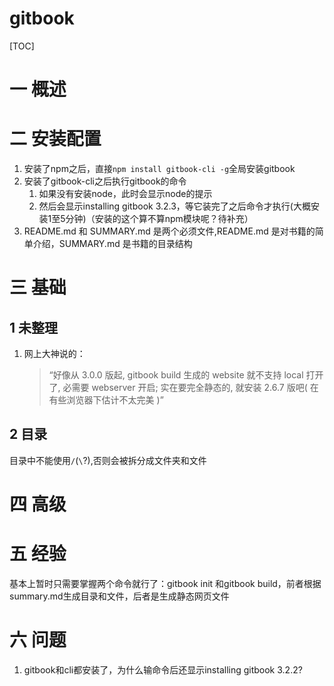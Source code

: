 # gitbook
[TOC]
# 一 概述
# 二 安装配置
1. 安装了npm之后，直接`npm install gitbook-cli -g`全局安装gitbook
2. 安装了gitbook-cli之后执行gitbook的命令
    1. 如果没有安装node，此时会显示node的提示
    2. 然后会显示installing gitbook 3.2.3，等它装完了之后命令才执行(大概安装1至5分钟)（安装的这个算不算npm模块呢？待补充）
3. README.md 和 SUMMARY.md 是两个必须文件,README.md 是对书籍的简单介绍，SUMMARY.md 是书籍的目录结构

# 三 基础
## 1 未整理
1. 网上大神说的：
    >“好像从 3.0.0 版起, gitbook build 生成的 website 就不支持 local 打开了, 必需要 webserver 开启; 
    >实在要完全静态的, 就安装 2.6.7 版吧( 在有些浏览器下估计不太完美 )”

## 2 目录
目录中不能使用`/`(`\`?),否则会被拆分成文件夹和文件

# 四 高级

# 五 经验
基本上暂时只需要掌握两个命令就行了：gitbook init 和gitbook build，前者根据summary.md生成目录和文件，后者是生成静态网页文件

# 六 问题
1. gitbook和cli都安装了，为什么输命令后还显示installing gitbook 3.2.2?

